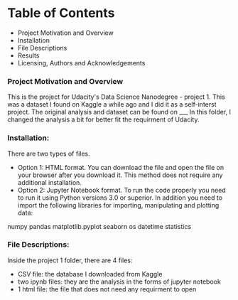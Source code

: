 # Table of Contents
* Project Motivation and Overview
* Installation
* File Descriptions
* Results
* Licensing, Authors and Acknowledgements

### Project Motivation and Overview
This is the project for Udacity's Data Science Nanodegree - project 1. This was a dataset I found on Kaggle a while ago and I did it as a self-interst project. The original analysis and dataset can be found on ___ In this folder, I changed the analysis a bit for better fit the requirment of Udacity. 

### Installation: 
There are two types of files.
- Option 1: HTML format. You can download the file and open the file on your browser after you download it. This method does not require any additional installation. 
- Option 2: Jupyter Notebook format. To run the code properly you need to run it using Python versions 3.0 or superior. In addition you need to import the following libraries for importing, manipulating and plotting data:

numpy
pandas
matplotlib.pyplot
seaborn
os
datetime
statistics

### File Descriptions:
Inside the project 1 folder, there are 4 files:
- CSV file: the database I downloaded from Kaggle
- two ipynb files: they are the analysis in the forms of jupyter notebook
- 1 html file: the file that does not need any requirment to open
